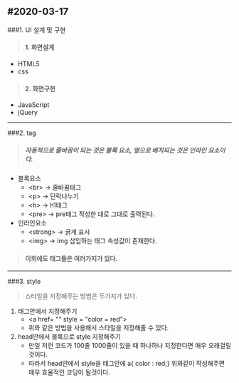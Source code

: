 #2020-03-17
---
###1. UI 설계 및 구현
  >#### 1. 화면설계
  * HTML5
  * css
  >#### 2. 화면구현
  * JavaScript
  * jQuery
---
###2. tag
>##### 자동적으로 줄바꿈이 되는 것은 블록 요소, 옆으로 배치되는 것은 인라인 요소이다.
* 블록요소
  * &lt;br&gt; -> 줄바꿈태그
  * &lt;p&gt; -> 단락나누기
  * &lt;h&gt; -> h1태그
  * &lt;pre&gt; -> pre태그 작성한 대로 그대로 출력된다.
* 인라인요소
  * &lt;strong&gt; -> 굵게 표시
  * &lt;img&gt; -> img 삽입하는 태그 속성값이 존재한다.

>#### 이외에도 태그들은 여러가지가 있다.
---
###3. style
> 스타일을 지정해주는 방법은 두가지가 있다.
  1. 태그안에서 지정해주기
      * &lt;a href= "" style = "color = red"&gt;
      * 위와 같은 방법을 사용해서 스타일을 지정해줄 수 있다.
  2. head안에서 블록으로 style 지정해주기
      * 만일 저런 코드가 100줄 1000줄이 있을 때 하나하나 지정한다면 매우 오래걸릴것이다.
      * 따라서 head안에서 style을 태그안에 a{ color : red;} 위와같이 작성해주면 매우 효율적인 코딩이 될것이다.
